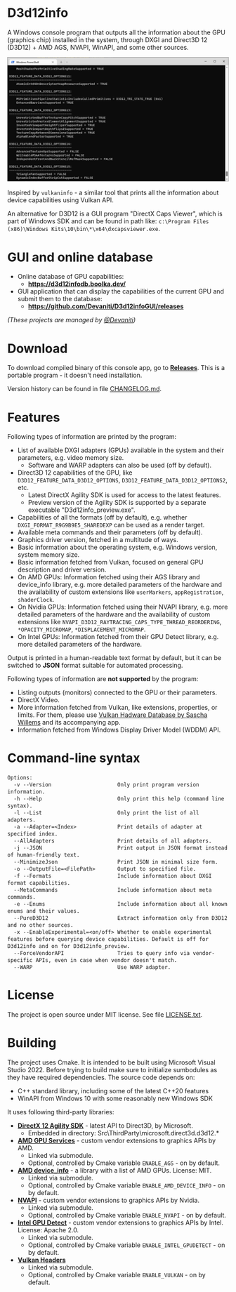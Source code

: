 # D3d12info

A Windows console program that outputs all the information about the GPU (graphics chip) installed in the system, through DXGI and Direct3D 12 (D3D12) + AMD AGS, NVAPI, WinAPI, and some other sources.

![Example output](Docs/Gfx/Example_output.png "Example output")

Inspired by `vulkaninfo` - a similar tool that prints all the information about device capabilities using Vulkan API.

An alternative for D3D12 is a GUI program "DirectX Caps Viewer", which is part of Windows SDK and can be found in path like:
`c:\Program Files (x86)\Windows Kits\10\bin\*\x64\dxcapsviewer.exe`.

# GUI and online database

- Online database of GPU capabilities:
  - **https://d3d12infodb.boolka.dev/**
- GUI application that can display the capabilities of the current GPU and submit them to the database:
  - **https://github.com/Devaniti/D3d12infoGUI/releases**

*(These projects are managed by [\@Devaniti](https://github.com/Devaniti))*

# Download

To download compiled binary of this console app, go to **[Releases](https://github.com/sawickiap/D3d12info/releases)**. This is a portable program - it doesn't need installation.

Version history can be found in file [CHANGELOG.md](CHANGELOG.md).

# Features

Following types of information are printed by the program:

- List of available DXGI adapters (GPUs) available in the system and their parameters, e.g. video memory size.
  - Software and WARP adapters can also be used (off by default).
- Direct3D 12 capabilities of the GPU, like `D3D12_FEATURE_DATA_D3D12_OPTIONS`, `D3D12_FEATURE_DATA_D3D12_OPTIONS2`, etc.
  - Latest DirectX Agility SDK is used for access to the latest features.
  - Preview version of the Agility SDK is supported by a separate executable "D3d12info_preview.exe".
- Capabilities of all the formats (off by default), e.g. whether `DXGI_FORMAT_R9G9B9E5_SHAREDEXP` can be used as a render target.
- Available meta commands and their parameters (off by default).
- Graphics driver version, fetched in a multitude of ways.
- Basic information about the operating system, e.g. Windows version, system memory size.
- Basic information fetched from Vulkan, focused on general GPU description and driver version.
- On AMD GPUs: Information fetched using their AGS library and device_info library, e.g. more detailed parameters of the hardware and the availability of custom extensions like `userMarkers`, `appRegistration`, `shaderClock`.
- On Nvidia GPUs: Information fetched using their NVAPI library, e.g. more detailed parameters of the hardware and the availability of custom extensions like `NVAPI_D3D12_RAYTRACING_CAPS_TYPE_THREAD_REORDERING`, `*OPACITY_MICROMAP`, `*DISPLACEMENT_MICROMAP`.
- On Intel GPUs: Information fetched from their GPU Detect library, e.g. more detailed parameters of the hardware.

Output is printed in a human-readable text format by default, but it can be switched to **JSON** format suitable for automated processing.

Following types of information are **not supported** by the program:

- Listing outputs (monitors) connected to the GPU or their parameters.
- DirectX Video.
- More information fetched from Vulkan, like extensions, properties, or limits. For them, please use [Vulkan Hadware Database by Sascha Willems](https://vulkan.gpuinfo.org/) and its accompanying app.
- Information fetched from Windows Display Driver Model (WDDM) API.

# Command-line syntax

```
Options:
  -v --Version                     Only print program version information.
  -h --Help                        Only print this help (command line syntax).
  -l --List                        Only print the list of all adapters.
  -a --Adapter=<Index>             Print details of adapter at specified index.
  --AllAdapters                    Print details of all adapters.
  -j --JSON                        Print output in JSON format instead of human-friendly text.
  --MinimizeJson                   Print JSON in minimal size form.
  -o --OutputFile=<FilePath>       Output to specified file.
  -f --Formats                     Include information about DXGI format capabilities.
  --MetaCommands                   Include information about meta commands.
  -e --Enums                       Include information about all known enums and their values.
  --PureD3D12                      Extract information only from D3D12 and no other sources.
  -x --EnableExperimental=<on/off> Whether to enable experimental features before querying device capabilities. Default is off for D3d12info and on for D3d12info_preview.
  --ForceVendorAPI                 Tries to query info via vendor-specific APIs, even in case when vendor doesn't match.
  --WARP                           Use WARP adapter.
```

# License

The project is open source under MIT license. See file [LICENSE.txt](LICENSE.txt).

# Building

The project uses Cmake. It is intended to be built using Microsoft Visual Studio 2022.
Before trying to build make sure to initialize sumbodules as they have required dependencies.
The source code depends on:

- C++ standard library, including some of the latest C++20 features
- WinAPI from Windows 10 with some reasonably new Windows SDK

It uses following third-party libraries:

- **[DirectX 12 Agility SDK](https://devblogs.microsoft.com/directx/directx12agility/)** - latest API to Direct3D, by Microsoft.
  - Embedded in directory: Src\ThirdParty\microsoft.direct3d.d3d12.*
- **[AMD GPU Services](https://github.com/GPUOpen-LibrariesAndSDKs/AGS_SDK)** - custom vendor extensions to graphics APIs by AMD.
  - Linked via submodule.
  - Optional, controlled by Cmake variable `ENABLE_AGS` - on by default.
- **[AMD device_info](https://github.com/GPUOpen-Tools/device_info)** - a library with a list of AMD GPUs. License: MIT.
  - Linked via submodule.
  - Optional, controlled by Cmake variable `ENABLE_AMD_DEVICE_INFO` - on by default.
- **[NVAPI](https://developer.nvidia.com/nvapi)** - custom vendor extensions to graphics APIs by Nvidia.
  - Linked via submodule.
  - Optional, controlled by Cmake variable `ENABLE_NVAPI` - on by default.
- **[Intel GPU Detect](https://github.com/GameTechDev/gpudetect)** - custom vendor extensions to graphics APIs by Intel. License: Apache 2.0.
  - Linked via submodule.
  - Optional, controlled by Cmake variable `ENABLE_INTEL_GPUDETECT` - on by default.
- **[Vulkan Headers](https://github.com/KhronosGroup/Vulkan-Headers)**
  - Linked via submodule.
  - Optional, controlled by Cmake variable `ENABLE_VULKAN` - on by default.
